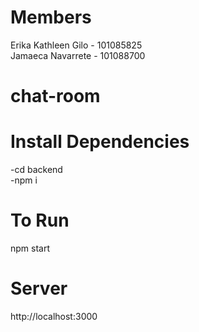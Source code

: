 # Members
Erika Kathleen Gilo - 101085825  
Jamaeca Navarrete - 101088700

# chat-room

# Install Dependencies
-cd backend  
-npm i

# To Run
npm start

# Server
http://localhost:3000


